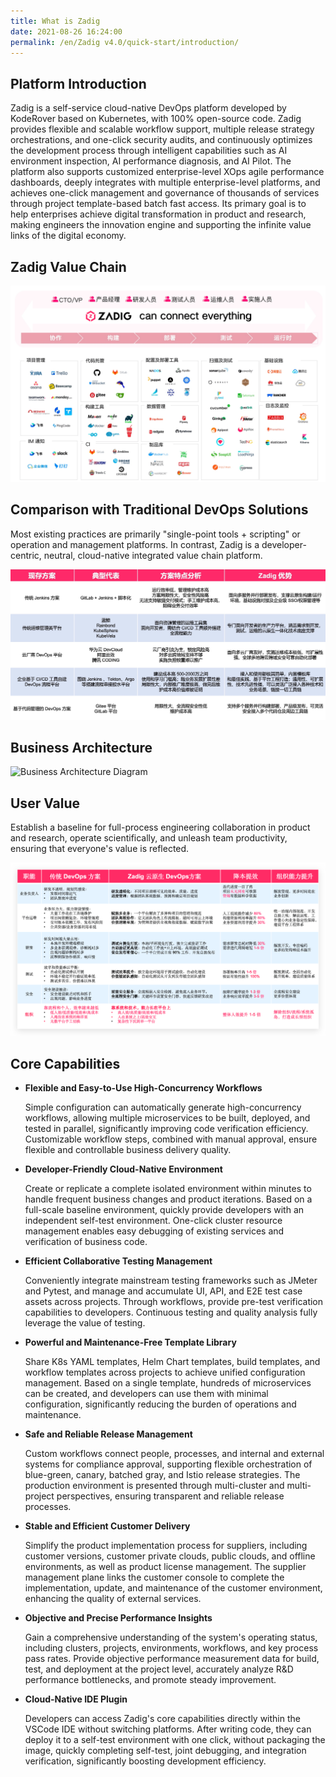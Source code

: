 ```yaml
---
title: What is Zadig
date: 2021-08-26 16:24:00
permalink: /en/Zadig v4.0/quick-start/introduction/
---
```


## Platform Introduction

Zadig is a self-service cloud-native DevOps platform developed by KodeRover based on Kubernetes, with 100% open-source code. Zadig provides flexible and scalable workflow support, multiple release strategy orchestrations, and one-click security audits, and continuously optimizes the development process through intelligent capabilities such as AI environment inspection, AI performance diagnosis, and AI Pilot. The platform also supports customized enterprise-level XOps agile performance dashboards, deeply integrates with multiple enterprise-level platforms, and achieves one-click management and governance of thousands of services through project template-based batch fast access. Its primary goal is to help enterprises achieve digital transformation in product and research, making engineers the innovation engine and supporting the infinite value links of the digital economy.

## Zadig Value Chain

![Zadig Value Chain Diagram](../../_images/zadig_connect_everything.png)

## Comparison with Traditional DevOps Solutions

Most existing practices are primarily "single-point tools + scripting" or operation and management platforms. In contrast, Zadig is a developer-centric, neutral, cloud-native integrated value chain platform.

![Product User Manual](../../_images/zadig_vs_others.png)

## Business Architecture

![Business Architecture Diagram](../../_images/Zadig-Business-Architecture-zh-v200.jpg)

## User Value

Establish a baseline for full-process engineering collaboration in product and research, operate scientifically, and unleash team productivity, ensuring that everyone's value is reflected.

![User Value Diagram](../../_images/zadig_value_23.png)

## Core Capabilities

- **Flexible and Easy-to-Use High-Concurrency Workflows**

  Simple configuration can automatically generate high-concurrency workflows, allowing multiple microservices to be built, deployed, and tested in parallel, significantly improving code verification efficiency. Customizable workflow steps, combined with manual approval, ensure flexible and controllable business delivery quality.

- **Developer-Friendly Cloud-Native Environment**

  Create or replicate a complete isolated environment within minutes to handle frequent business changes and product iterations. Based on a full-scale baseline environment, quickly provide developers with an independent self-test environment. One-click cluster resource management enables easy debugging of existing services and verification of business code.

- **Efficient Collaborative Testing Management**

  Conveniently integrate mainstream testing frameworks such as JMeter and Pytest, and manage and accumulate UI, API, and E2E test case assets across projects. Through workflows, provide pre-test verification capabilities to developers. Continuous testing and quality analysis fully leverage the value of testing.

- **Powerful and Maintenance-Free Template Library**

  Share K8s YAML templates, Helm Chart templates, build templates, and workflow templates across projects to achieve unified configuration management. Based on a single template, hundreds of microservices can be created, and developers can use them with minimal configuration, significantly reducing the burden of operations and maintenance.

- **Safe and Reliable Release Management**

  Custom workflows connect people, processes, and internal and external systems for compliance approval, supporting flexible orchestration of blue-green, canary, batched gray, and Istio release strategies. The production environment is presented through multi-cluster and multi-project perspectives, ensuring transparent and reliable release processes.

- **Stable and Efficient Customer Delivery**

  Simplify the product implementation process for suppliers, including customer versions, customer private clouds, public clouds, and offline environments, as well as product license management. The supplier management plane links the customer console to complete the implementation, update, and maintenance of the customer environment, enhancing the quality of external services.

- **Objective and Precise Performance Insights**

  Gain a comprehensive understanding of the system's operating status, including clusters, projects, environments, workflows, and key process pass rates. Provide objective performance measurement data for build, test, and deployment at the project level, accurately analyze R&D performance bottlenecks, and promote steady improvement.

- **Cloud-Native IDE Plugin**

  Developers can access Zadig's core capabilities directly within the VSCode IDE without switching platforms. After writing code, they can deploy it to a self-test environment with one click, without packaging the image, quickly completing self-test, joint debugging, and integration verification, significantly boosting development efficiency.